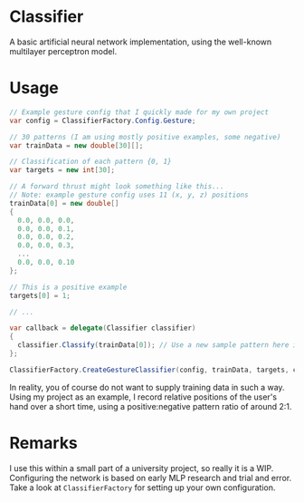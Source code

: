 # Classifier
A basic artificial neural network implementation, using the well-known multilayer perceptron model.

# Usage
```cs
// Example gesture config that I quickly made for my own project
var config = ClassifierFactory.Config.Gesture;

// 30 patterns (I am using mostly positive examples, some negative)
var trainData = new double[30][];

// Classification of each pattern {0, 1}
var targets = new int[30];

// A forward thrust might look something like this...
// Note: example gesture config uses 11 (x, y, z) positions
trainData[0] = new double[]
{
  0.0, 0.0, 0.0,
  0.0, 0.0, 0.1,
  0.0, 0.0, 0.2,
  0.0, 0.0, 0.3,
  ...
  0.0, 0.0, 0.10
};

// This is a positive example
targets[0] = 1;

// ...

var callback = delegate(Classifier classifier)
{
  classifier.Classify(trainData[0]); // Use a new sample pattern here instead
};

ClassifierFactory.CreateGestureClassifier(config, trainData, targets, callback);
```
In reality, you of course do not want to supply training data in such a way. Using my project as an example, I record relative positions of the user's hand over a short time, using a positive:negative pattern ratio of around 2:1.

# Remarks
I use this within a small part of a university project, so really it is a WIP. Configuring the network is based on early MLP research and trial and error. Take a look at ```ClassifierFactory``` for setting up your own configuration.
